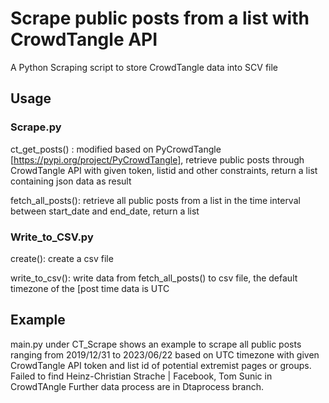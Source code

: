 # Scrape public posts from a list with CrowdTangle API
A Python Scraping script to store CrowdTangle data into SCV file

## Usage

### Scrape.py
ct_get_posts() : modified based on PyCrowdTangle [https://pypi.org/project/PyCrowdTangle],
                 retrieve public posts through CrowdTangle API with given token, listid
                 and other constraints, return a list containing json data as result
                 
fetch_all_posts():  retrieve all public posts from a list in the time interval between start_date
                    and end_date, return a list

### Write_to_CSV.py
create(): create a csv file

write_to_csv(): write data from fetch_all_posts() to csv file, the default timezone of the [post time data is UTC

## Example
main.py under CT_Scrape shows an example to scrape all public posts ranging from 2019/12/31 to 2023/06/22 based on UTC timezone with given
CrowdTangle API token and list id of potential extremist pages or groups.
Failed to find Heinz-Christian Strache | Facebook, Tom Sunic in CrowdTAngle 
Further data process are in Dtaprocess branch.


